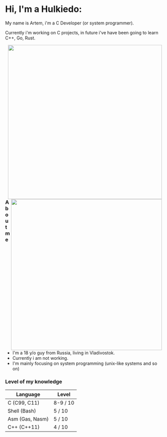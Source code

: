 <!--
**hulkiedo17/hulkiedo17** is a ✨ _special_ ✨ repository because its `README.md` (this file) appears on your GitHub profile.

Here are some ideas to get you started:

- 🔭 I’m currently working on ...
- 🌱 I’m currently learning ...
- 👯 I’m looking to collaborate on ...
- 🤔 I’m looking for help with ...
- 💬 Ask me about ...
- 📫 How to reach me: ...
- 😄 Pronouns: ...
- ⚡ Fun fact: ...
-->

# Hi, I'm a Hulkiedo:
My name is Artem, i'm a C Developer (or system programmer).

Currently i'm working on C projects, in future i've have been going to learn C++, Go, Rust.

<p>
  <table="right">
  <tr>
      <td><img width="495px" align="right" src="https://github-readme-stats.vercel.app/api/top-langs/?username=hulkiedo17&hide=html&layout=compact&hide_border=true&border_radius=0&theme=dark&icon_color=5194f0&bg_color=0d1117" />
      <img width="485px" align="right" src="https://github-readme-stats.vercel.app/api?username=hulkiedo17&hide_border=true&border_radius=0&count_private=false&layout=compact&hide_title=false&show_icons=true&theme=dark&icon_color=5194f0&bg_color=0d1117" />
      </td>
  </tr>
</table>
</p>

### About me
- I'm a 18 y/o guy from Russia, living in Vladivostok.
- Currently i am not working.
- I'm mainly focusing on system programming (unix-like systems and so on)

### Level of my knowledge

| Language | Level |
| ----- | ----- |
| C (C99, C11) | 8-9 / 10 |
| Shell (Bash) | 5 / 10 | 
| Asm (Gas, Nasm) | 5 / 10 |
| C++ (C++11) | 4 / 10 |

